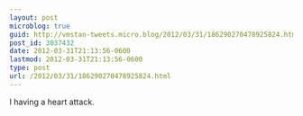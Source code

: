 ```yaml
---
layout: post
microblog: true
guid: http://vmstan-tweets.micro.blog/2012/03/31/186290270478925824.html
post_id: 3037432
date: 2012-03-31T21:13:56-0600
lastmod: 2012-03-31T21:13:56-0600
type: post
url: /2012/03/31/186290270478925824.html
---
```

I having a heart attack.
